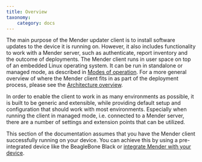 ```yaml
---
title: Overview
taxonomy:
    category: docs
---
```


The main purpose of the Mender updater client is to install software updates to the device it is running on.
However, it also includes functionality to work with a Mender server, such as authenticate, report inventory
and the outcome of deployments. The Mender client runs in user space on top of an embedded Linux operating system.
It can be run in standalone or managed mode, as described in [Modes of operation](../../architecture/overview#modes-of-operation).
For a more general overview of where the Mender client fits in as part of the deployment process,
please see the [Architecture overview](../../architecture/overview).

In order to enable the client to work in as many environments as possible, it is built to be generic and extensible,
while providing default setup and configuration that should work with most environments. Especially when running
the client in managed mode, i.e. connected to a Mender server, there are a number of settings and extension points that can be utilized.

This section of the documentation assumes that you have the Mender client successfully running on your device. You can achieve this
by using a pre-integrated device like the BeagleBone Black or [integrate Mender with your device](../../devices).

